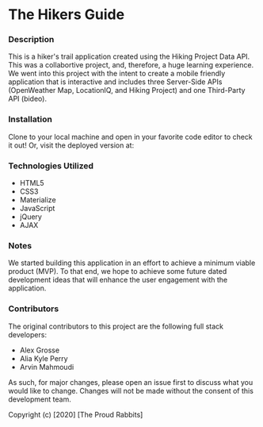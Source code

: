 # The Hikers Guide

### Description
This is a hiker's trail application created using the Hiking Project Data API. This was a collabortive project, and, therefore, a huge learning experience. We went into this project with the intent to create a mobile friendly application that is interactive and includes three Server-Side APIs (OpenWeather Map, LocationIQ, and Hiking Project) and one Third-Party API (bideo).  

### Installation
Clone to your local machine and open in your favorite code editor to check it out! Or, visit the deployed version at: 

### Technologies Utilized
* HTML5
* CSS3
* Materialize
* JavaScript
* jQuery
* AJAX

### Notes
We started building this application in an effort to achieve a minimum viable product (MVP). To that end, we hope to achieve some future dated development ideas that will enhance the user engagement with the application.

### Contributors

The original contributors to this project are the following full stack developers:

- Alex Grosse
- Alia Kyle Perry
- Arvin Mahmoudi

As such, for major changes, please open an issue first to discuss what you would like to change. Changes will not be made without the consent of this development team.

Copyright (c) [2020] [The Proud Rabbits]
